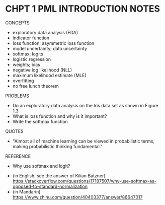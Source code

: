 # CHPT 1 PML INTRODUCTION NOTES


CONCEPTS
* exploratory data analysis (EDA)
* indicator function
* loss function; asymmetric loss function
* model uncertainty; data uncertainty
* softmax; logits
* logistic regression
* weights; bias
* negative log likelihood (NLL)
* maximum likelihood estimate (MLE)
* overfitting
* no free lunch theorem


PROBLEMS
* Do an exploratory data analysis on the Iris data set as shown in Figure 1.3
* What is loss function and why is it important?
* Write the softmax function

QUOTES
* "Almost all of machine learning can be viewed in probabilistic terms, making probabilistic thinking fundamental."

REFERENCE
* Why use softmax and logit? 
- (in English, see the answer of Kilian Batzner) 
https://stackoverflow.com/questions/17187507/why-use-softmax-as-opposed-to-standard-normalization
- (in Mandarin)
https://www.zhihu.com/question/40403377/answer/86647017

